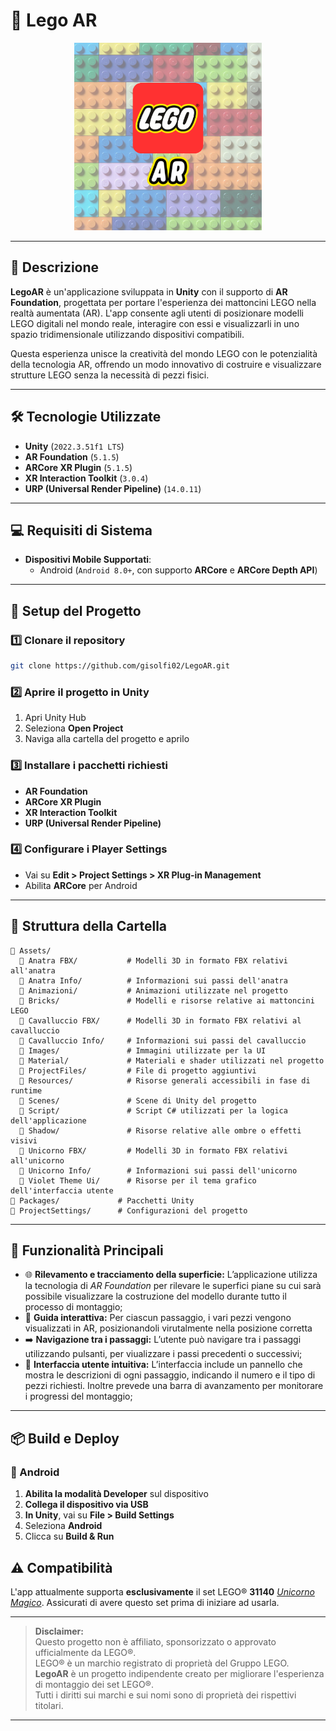 # 📌 Lego AR
<p align="center">
  <img src="https://github.com/gisolfi02/LegoAR/blob/master/Assets/Logo.png" style="width:300px">
</p>

---

## 📝 Descrizione
**LegoAR** è un'applicazione sviluppata in **Unity** con il supporto di **AR Foundation**, progettata per portare l'esperienza dei mattoncini LEGO nella realtà aumentata (AR). L'app consente agli utenti di posizionare modelli LEGO digitali nel mondo reale, interagire con essi e visualizzarli in uno spazio tridimensionale utilizzando dispositivi compatibili.

Questa esperienza unisce la creatività del mondo LEGO con le potenzialità della tecnologia AR, offrendo un modo innovativo di costruire e visualizzare strutture LEGO senza la necessità di pezzi fisici.

---

## 🛠 Tecnologie Utilizzate
- **Unity** (`2022.3.51f1 LTS`)
- **AR Foundation** (`5.1.5`)
- **ARCore XR Plugin** (`5.1.5`)
- **XR Interaction Toolkit** (`3.0.4`)
- **URP (Universal Render Pipeline)** (`14.0.11`)

---

## 💻 Requisiti di Sistema
- **Dispositivi Mobile Supportati**:
  - Android (`Android 8.0+`, con supporto **ARCore** e **ARCore Depth API**)


---

## 🚀 Setup del Progetto
### 1️⃣ Clonare il repository
```bash
git clone https://github.com/gisolfi02/LegoAR.git
```
### 2️⃣ Aprire il progetto in Unity
1. Apri Unity Hub
2. Seleziona **Open Project**
3. Naviga alla cartella del progetto e aprilo

### 3️⃣ Installare i pacchetti richiesti
- **AR Foundation**
- **ARCore XR Plugin**
- **XR Interaction Toolkit**
- **URP (Universal Render Pipeline)**

### 4️⃣ Configurare i Player Settings
- Vai su **Edit > Project Settings > XR Plug-in Management**
- Abilita **ARCore** per Android

---

## 📂 Struttura della Cartella
```
📁 Assets/
  📁 Anatra FBX/           # Modelli 3D in formato FBX relativi all'anatra
  📁 Anatra Info/          # Informazioni sui passi dell'anatra
  📁 Animazioni/           # Animazioni utilizzate nel progetto
  📁 Bricks/               # Modelli e risorse relative ai mattoncini LEGO
  📁 Cavalluccio FBX/      # Modelli 3D in formato FBX relativi al cavalluccio
  📁 Cavalluccio Info/     # Informazioni sui passi del cavalluccio
  📁 Images/               # Immagini utilizzate per la UI
  📁 Material/             # Materiali e shader utilizzati nel progetto
  📁 ProjectFiles/         # File di progetto aggiuntivi
  📁 Resources/            # Risorse generali accessibili in fase di runtime
  📁 Scenes/               # Scene di Unity del progetto
  📁 Script/               # Script C# utilizzati per la logica dell'applicazione
  📁 Shadow/               # Risorse relative alle ombre o effetti visivi
  📁 Unicorno FBX/         # Modelli 3D in formato FBX relativi all'unicorno
  📁 Unicorno Info/        # Informazioni sui passi dell'unicorno
  📁 Violet Theme Ui/      # Risorse per il tema grafico dell'interfaccia utente
📁 Packages/             # Pacchetti Unity
📁 ProjectSettings/      # Configurazioni del progetto
```

---

## 🔹 Funzionalità Principali
- 🌐 **Rilevamento e tracciamento della superficie:** L’applicazione utilizza la tecnologia di *AR Foundation* per rilevare le superfici piane su cui sarà possibile visualizzare la costruzione del modello durante tutto il processo di montaggio;
- 🧩 **Guida interattiva:** Per ciascun passaggio, i vari pezzi vengono visualizzati in AR, posizionandoli virutalmente nella posizione corretta  
- ➡️ **Navigazione tra i passaggi:** L’utente può navigare tra i passaggi utilizzando pulsanti, per viualizzare i passi precedenti o successivi;  
- 📱 **Interfaccia utente intuitiva:** L’interfaccia include un pannello che mostra le descrizioni di ogni passaggio, indicando il numero e il tipo di pezzi richiesti. Inoltre prevede una barra di avanzamento per monitorare i progressi del montaggio; 

---

## 📦 Build e Deploy
### 📱 Android
1. **Abilita la modalità Developer** sul dispositivo
2. **Collega il dispositivo via USB**
3. **In Unity**, vai su **File > Build Settings**
4. Seleziona **Android**
5. Clicca su **Build & Run**

## ⚠️ Compatibilità
L'app attualmente supporta **esclusivamente** il set LEGO® **31140** [*Unicorno Magico*](https://www.lego.com/it-it/product/magical-unicorn-31140). Assicurati di avere questo set prima di iniziare ad usarla.

---

> **Disclaimer:**  
> Questo progetto non è affiliato, sponsorizzato o approvato ufficialmente da LEGO®.  
> LEGO® è un marchio registrato di proprietà del Gruppo LEGO.  
> **LegoAR** è un progetto indipendente creato per migliorare l'esperienza di montaggio dei set LEGO®.  
> Tutti i diritti sui marchi e sui nomi sono di proprietà dei rispettivi titolari.

---


